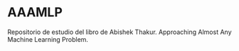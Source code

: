 # AAAMLP

Repositorio de estudio del libro de Abishek Thakur. Approaching Almost Any Machine Learning Problem.
